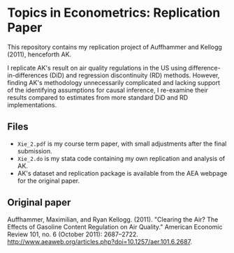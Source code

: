 # Topics in Econometrics: Replication Paper

This repository contains my replication project of Auffhammer and Kellogg (2011), henceforth AK.

I replicate AK's result on air quality regulations in the US using difference-in-differences (DiD) and regression discontinuity (RD) methods. However, finding AK's methodology unnecessarily complicated and lacking support of the identifying assumptions for causal inference, I re-examine their results compared to estimates from more standard DiD and RD implementations.

## Files

* `Xie_2.pdf` is my course term paper, with small adjustments after the final submission.
* `Xie_2.do` is my stata code containing my own replication and analysis of AK.
* AK's dataset and replication package is available from the AEA webpage for the original paper.

## Original paper
Auffhammer, Maximilian, and Ryan Kellogg. (2011). "Clearing the Air? The Effects of
Gasoline Content Regulation on Air Quality." American Economic Review 101, no. 6 (October
2011): 2687–2722. http://www.aeaweb.org/articles.php?doi=10.1257/aer.101.6.2687.
